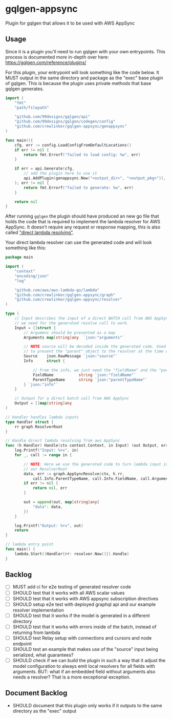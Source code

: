 # gqlgen-appsync

Plugin for gqlgen that allows it to be used with AWS AppSync

## Usage

Since it is a plugin you'll need to run gqlgen with your own entrypoints. This process is
documented more in-depth over here: https://gqlgen.com/reference/plugins/

For this plugin, your entrypoint will look something like the code below. It MUST output
in the same directory and package as the "exec" base plugin of gqlgen. This is because the
plugin uses private methods that base gqlgen generates.

```Go
import (
	"fmt"
	"path/filepath"

	"github.com/99designs/gqlgen/api"
	"github.com/99designs/gqlgen/codegen/config"
	"github.com/crewlinker/gqlgen-appsync/genappsync"
)

func main(){
	cfg, err := config.LoadConfigFromDefaultLocations()
	if err != nil {
		return fmt.Errorf("failed to load config: %w", err)
	}

	if err = api.Generate(cfg,
        // add the plugin here to use it
		api.AddPlugin(genappsync.New("<output_dir>", "<output_pkg>")),
	); err != nil {
		return fmt.Errorf("failed to generate: %w", err)
	}

	return nil
}
```

After running `gqlgen` the plugin should have produced an new go file that holds the code
that is required to implement the lambda resolver for AWS AppSync. It doesn't require any
request or response mapping, this is also called ["direct lambda resolving"](https://docs.aws.amazon.com/appsync/latest/devguide/direct-lambda-reference.html).

Your direct lambda resolver can use the generated code and will look something like this:

```Go
package main

import (
	"context"
	"encoding/json"
	"log"

	"github.com/aws/aws-lambda-go/lambda"
	"github.com/crewlinker/gqlgen-appsync/graph"
	"github.com/crewlinker/gqlgen-appsync/resolver"
)

type (
	// Input describes the input of a direct BATCH call from AWS AppSync that
	// we need for the generated resolve call to work.
	Input = []struct {
        // Argumens should be presented as a map
		Arguments map[string]any  `json:"arguments"`

        // NOTE source will be decoded inside the generated code. Used for non-root resolvers
        // to present the "parent" object to the resolver at the time of calling.
		Source    json.RawMessage `json:"source"`
		Info      struct {

            // From the info, we just need the "fieldName" and the "parentTypeName"
			FieldName           string `json:"fieldName"`
			ParentTypeName      string `json:"parentTypeName"`
		} `json:"info"`
	}

	// Output for a direct batch call from AWS AppSync
	Output = []map[string]any
)

// Handler handles lambda inputs
type Handler struct {
	rr graph.ResolverRoot
}

// Handle direct lambda resolving from aws AppSync
func (h Handler) Handle(ctx context.Context, in Input) (out Output, err error) {
	log.Printf("Input: %+v", in)
	for _, call := range in {

        // NOTE: Here we use the generated code to turn lambda input into calls on
        // our ResolverRoot
		data, err := graph.AppSyncResolve(ctx, h.rr,
			call.Info.ParentTypeName, call.Info.FieldName, call.Arguments, call.Source)
		if err != nil {
			return nil, err
		}

		out = append(out, map[string]any{
			"data": data,
		})
	}

	log.Printf("Output: %+v", out)
	return
}

// lambda entry point
func main() {
	lambda.Start((Handler{rr: resolver.New()}).Handle)
}
```

## Backlog

- [ ] MUST add ci for e2e testing of generated resolver code
- [ ] SHOULD test that it works with all AWS scalar values
- [ ] SHOULD test that it works with AWS appsync subscription directives
- [ ] SHOULD setup e2e test with deployed graphql api and our example resolver implementation
- [ ] SHOULD test that it works if the model is generated in a different directory
- [ ] SHOULD test that it works with errors inside of the batch, instead of returning from lambda
- [ ] SHOULD test Relay setup with connections and cursors and node endpoint
- [ ] SHOULD test an example that makes use of the "source" input being serialized, what guarantees?
- [ ] SHOULD check if we can build the plugin in such a way that it adjust the model configuration to always
      emit local resolvers for all fields with arguments. BUT: what if an embedded field without arguments
      also needs a resolver? That is a more exceptional exception.

## Document Backlog

- SHOULD document that this plugin only works if it outputs to the same directory as the "exec" output
